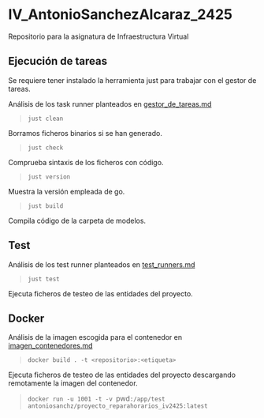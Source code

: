 # IV_AntonioSanchezAlcaraz_2425
Repositorio para la asignatura de Infraestructura Virtual

## Ejecución de tareas
Se requiere tener instalado la herramienta just para trabajar con el gestor de tareas.

Análisis de los task runner planteados en [gestor_de_tareas.md](https://github.com/ChinChainis/Proyecto_Reparahorarios_IV2425/blob/Objetivo-4/docs/gestor_tareas.md)

> `just clean`

Borramos ficheros binarios si se han generado.

> `just check`

Comprueba sintaxis de los ficheros con código.

> `just version`

Muestra la versión empleada de go.

> `just build`

Compila código de la carpeta de modelos.

## Test
Análisis de los test runner planteados en [test_runners.md](https://github.com/ChinChainis/Proyecto_Reparahorarios_IV2425/blob/Objetivo-4/docs/test_runners.md)

> `just test`

Ejecuta ficheros de testeo de las entidades del proyecto.

## Docker
Análisis de la imagen escogida para el contenedor en [imagen_contenedores.md](https://github.com/ChinChainis/Proyecto_Reparahorarios_IV2425/blob/Objetivo-5/docs/imagen_contenedores.md)

> `docker build . -t <repositorio>:<etiqueta>`

Ejecuta ficheros de testeo de las entidades del proyecto descargando remotamente la imagen del contenedor.

> `docker run -u 1001 -t -v `pwd`:/app/test antoniosanchz/proyecto_reparahorarios_iv2425:latest`